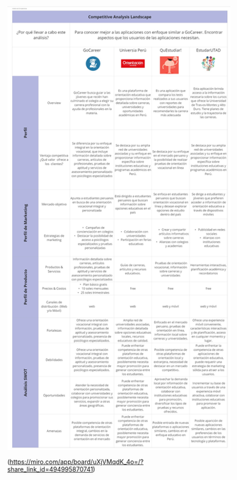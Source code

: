 ![analisis-competidores](images/analisis-competidores.jpg)

(https://miro.com/app/board/uXjVMqdK_4o=/?share_link_id=494995870741)
